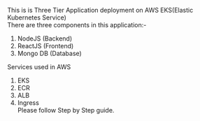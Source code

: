 This is is Three Tier Application deployment on AWS EKS(Elastic Kubernetes Service) </br>
There are three components in this application:- </br>
1. NodeJS (Backend)</br>
2. ReactJS (Frontend)</br>
3. Mongo DB (Database)</br>

Services used in AWS</br>
1. EKS</br>
2. ECR</br>
3. ALB</br>
4. Ingress</br>
Please follow Step by Step guide.
